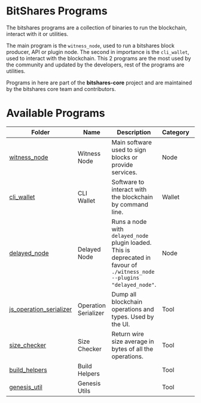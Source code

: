 # BitShares Programs

The bitshares programs are a collection of binaries to run the blockchain, interact with it or utilities.

The main program is the `witness_node`, used to run a bitshares block producer, API or plugin node. The second in importance is the `cli_wallet`, used to interact with the blockchain. This 2 programs are the most used by the community and updated by the developers, rest of the programs are utilities.

Programs in here are part of the **bitshares-core** project and are maintained by the bitshares core team and contributors.


# Available Programs

Folder | Name  | Description | Category | Status | Help 
---|---|---|---|---|---
[witness_node](witness_node) | Witness Node | Main software used to sign blocks or provide services. | Node | Active | `./witness_node --help`
[cli_wallet](cli_wallet) | CLI Wallet | Software to interact with the blockchain by command line.  | Wallet | Active | `./cli_wallet --help` 
[delayed_node](delayed_node) | Delayed Node | Runs a node with `delayed_node` plugin loaded. This is deprecated in favour of `./witness_node --plugins "delayed_node"`. | Node | Deprecated | `./delayed_node --help`
[js_operation_serializer](js_operation_serializer) | Operation Serializer | Dump all blockchain operations and types. Used by the UI. | Tool | Old | `./js_operation_serializer`
[size_checker](size_checker) | Size Checker | Return wire size average in bytes of all the operations.  | Tool | Old | `./size_checker`
[build_helpers](build_helpers) | Build Helpers | | Tool | Old | `./member_enumerator` and `./cat-parts`
[genesis_util](genesis_util) | Genesis Utils | | Tool | Old |